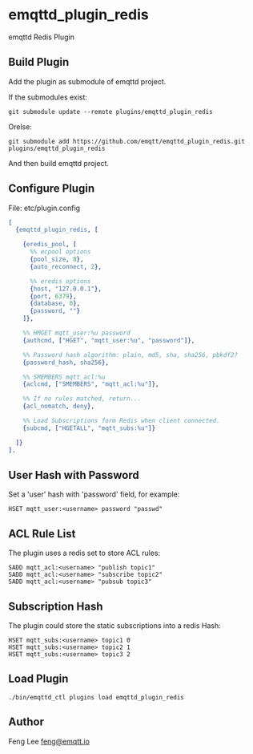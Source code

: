 # emqttd_plugin_redis

emqttd Redis Plugin

## Build Plugin

Add the plugin as submodule of emqttd project.

If the submodules exist:

```
git submodule update --remote plugins/emqttd_plugin_redis
```

Orelse:

```
git submodule add https://github.com/emqtt/emqttd_plugin_redis.git plugins/emqttd_plugin_redis
```

And then build emqttd project.

## Configure Plugin

File: etc/plugin.config

```erlang
[
  {emqttd_plugin_redis, [

    {eredis_pool, [
      %% ecpool options
      {pool_size, 8},
      {auto_reconnect, 2},

      %% eredis options
      {host, "127.0.0.1"},
      {port, 6379},
      {database, 0},
      {password, ""}
    ]},

    %% HMGET mqtt_user:%u password
    {authcmd, ["HGET", "mqtt_user:%u", "password"]},

    %% Password hash algorithm: plain, md5, sha, sha256, pbkdf2?
    {password_hash, sha256},

    %% SMEMBERS mqtt_acl:%u
    {aclcmd, ["SMEMBERS", "mqtt_acl:%u"]},

    %% If no rules matched, return...
    {acl_nomatch, deny},

    %% Load Subscriptions form Redis when client connected.
    {subcmd, ["HGETALL", "mqtt_subs:%u"]}

  ]}
].
```

## User Hash with Password

Set a 'user' hash with 'password' field, for example:

```
HSET mqtt_user:<username> password "passwd"
```

## ACL Rule List

The plugin uses a redis set to store ACL rules:

```
SADD mqtt_acl:<username> "publish topic1"
SADD mqtt_acl:<username> "subscribe topic2"
SADD mqtt_acl:<username> "pubsub topic3"
```

## Subscription Hash

The plugin could store the static subscriptions into a redis Hash:

```
HSET mqtt_subs:<username> topic1 0
HSET mqtt_subs:<username> topic2 1
HSET mqtt_subs:<username> topic3 2
```

## Load Plugin

```
./bin/emqttd_ctl plugins load emqttd_plugin_redis
```

## Author

Feng Lee <feng@emqtt.io>

